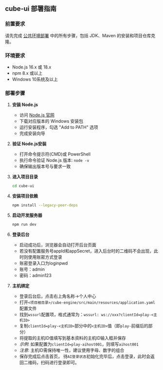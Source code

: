 ## cube-ui 部署指南

### 前置要求
请先完成 [公共环境部署](../common_deployment_guide.md) 中的所有步骤，包括 JDK、Maven 的安装和项目仓库克隆。

### 环境要求
- Node.js 16.x 或 18.x
- npm 8.x 或以上
- Windows 10系统及以上

### 部署步骤
1. **安装 Node.js**
   - 访问 [Node.js 官网](https://nodejs.org/)
   - 下载对应版本的 Windows 安装包
   - 运行安装程序，勾选 "Add to PATH" 选项
   - 完成安装向导

2. **验证 Node.js安装**
   - 打开命令提示符(CMD)或 PowerShell
   - 执行命令验证 Node.js 版本: `node -v`
   - 确保输出版本号与要求一致

3. **进入项目目录**
   ```bash
   cd cube-ui
   ```

4. **安装项目依赖**
   ```bash
   npm install --legacy-peer-deps
   ```

5. **启动开发服务器**
   ```bash
   npm run dev
   ```

6. **登录后台**
   - 启动成功后，浏览器会自动打开后台页面
   - 若没有配置服务号appId和appSecret，进入后台时的二维码不会出现，此时则使用账密方式登录
   - 账密登录入口为loginpwd
   - 账号：admin
   - 密码：admin123

7. **主机绑定**
   - 登录后台后，点击右上角名称→个人中心
   - 打开`<项目根目录>/cube-engine/src/main/resources/application.yaml`配置文件
   - 找到`wssurl`配置项，格式通常为：`wssurl: ws://xxx?clientId=play-<主机ID>`
   - 复制`clientId=play-<主机ID>`部分中的`<主机ID>`值（即`play-`前缀后的部分）
   - 将提取的主机ID值填写到基本资料的主机ID输入框并保存
   - *示例*: 如果配置为`clientId=play-aihost001`，则填写`aihost001`
   - *注意*: 主机ID需保持唯一性，建议使用字母、数字的组合
   - 保存完成后点击首页， 待`AI登录状态`初始化完毕后，点击登录，此时会返回二维码，扫码进行登录即可。